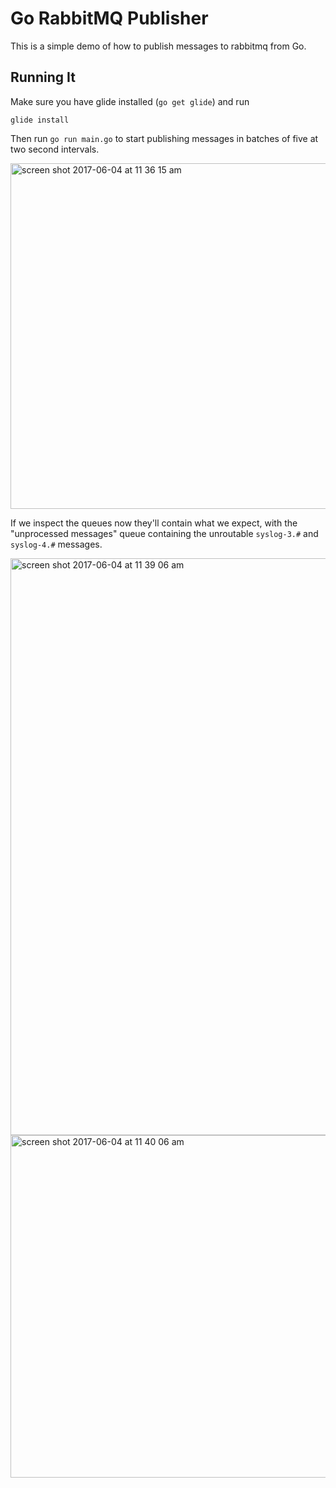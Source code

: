 # Go RabbitMQ Publisher
This is a simple demo of how to publish messages to rabbitmq from Go.

## Running It
Make sure you have glide installed (`go get glide`) and run 

```
glide install

```

Then run `go run main.go` to start publishing messages in batches of five at two second intervals.

<img width="553" alt="screen shot 2017-06-04 at 11 36 15 am" src="https://cloud.githubusercontent.com/assets/45389/26763569/9a22d1f2-491a-11e7-9cec-b2a669d07bf2.png">

If we inspect the queues now they'll contain what we expect, with the "unprocessed messages" queue containing the unroutable `syslog-3.#` and `syslog-4.#` messages.

<img width="923" alt="screen shot 2017-06-04 at 11 39 06 am" src="https://cloud.githubusercontent.com/assets/45389/26763570/9b8f9aac-491a-11e7-9466-43c1e0ac20c7.png">
<img width="548" alt="screen shot 2017-06-04 at 11 40 06 am" src="https://cloud.githubusercontent.com/assets/45389/26763571/9c89d35a-491a-11e7-89ce-30861cd9eb48.png">
